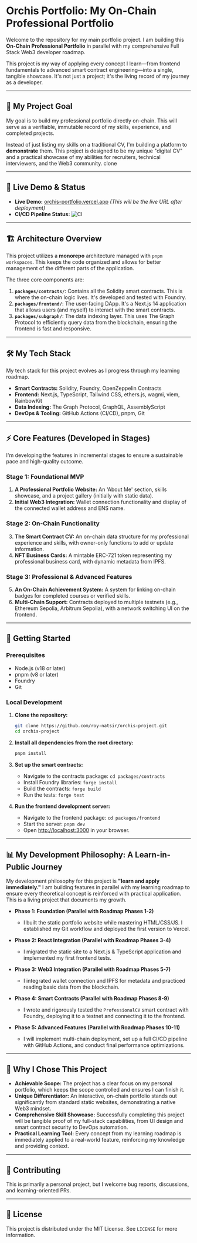 # Orchis Portfolio: My On-Chain Professional Portfolio

Welcome to the repository for my main portfolio project. I am building this **On-Chain Professional Portfolio** in parallel with my comprehensive Full Stack Web3 developer roadmap.

This project is my way of applying every concept I learn—from frontend fundamentals to advanced smart contract engineering—into a single, tangible showcase. It's not just a project; it's the living record of my journey as a developer.

---

## 🎯 My Project Goal

My goal is to build my professional portfolio directly on-chain. This will serve as a verifiable, immutable record of my skills, experience, and completed projects.

Instead of just listing my skills on a traditional CV, I'm building a platform to **demonstrate** them. This project is designed to be my unique "digital CV" and a practical showcase of my abilities for recruiters, technical interviewers, and the Web3 community.
clone

---

## 🚀 Live Demo & Status

- **Live Demo:** [orchis-portfolio.vercel.app](https://orchis-project.vercel.app/) _(This will be the live URL after deployment)_
- **CI/CD Pipeline Status:** ![CI](<[[https://github.com/royweb3dev/orchis-portfolio](https://github.com/roy-natsir/orchis-project)](https://github.com/roy-natsir/orchis-project)/actions/workflows/ci.yml/badge.svg>)

---

## 🏗️ Architecture Overview

This project utilizes a **monorepo** architecture managed with `pnpm workspaces`. This keeps the code organized and allows for better management of the different parts of the application.

The three core components are:

1.  **`packages/contracts/`**: Contains all the Solidity smart contracts. This is where the on-chain logic lives. It's developed and tested with Foundry.
2.  **`packages/frontend/`**: The user-facing DApp. It's a Next.js 14 application that allows users (and myself) to interact with the smart contracts.
3.  **`packages/subgraph/`**: The data indexing layer. This uses The Graph Protocol to efficiently query data from the blockchain, ensuring the frontend is fast and responsive.

---

## 🛠️ My Tech Stack

My tech stack for this project evolves as I progress through my learning roadmap.

- **Smart Contracts:** Solidity, Foundry, OpenZeppelin Contracts
- **Frontend:** Next.js, TypeScript, Tailwind CSS, ethers.js, wagmi, viem, RainbowKit
- **Data Indexing:** The Graph Protocol, GraphQL, AssemblyScript
- **DevOps & Tooling:** GitHub Actions (CI/CD), pnpm, Git

---

## ⚡ Core Features (Developed in Stages)

I'm developing the features in incremental stages to ensure a sustainable pace and high-quality outcome.

### **Stage 1: Foundational MVP**

1.  **A Professional Portfolio Website:** An 'About Me' section, skills showcase, and a project gallery (initially with static data).
2.  **Initial Web3 Integration:** Wallet connection functionality and display of the connected wallet address and ENS name.

### **Stage 2: On-Chain Functionality**

3.  **The Smart Contract CV:** An on-chain data structure for my professional experience and skills, with owner-only functions to add or update information.
4.  **NFT Business Cards:** A mintable ERC-721 token representing my professional business card, with dynamic metadata from IPFS.

### **Stage 3: Professional & Advanced Features**

5.  **An On-Chain Achievement System:** A system for linking on-chain badges for completed courses or verified skills.
6.  **Multi-Chain Support:** Contracts deployed to multiple testnets (e.g., Ethereum Sepolia, Arbitrum Sepolia), with a network switching UI on the frontend.

---

## 🚀 Getting Started

### Prerequisites

- Node.js (v18 or later)
- pnpm (v8 or later)
- Foundry
- Git

### Local Development

1.  **Clone the repository:**

    ```bash
    git clone https://github.com/roy-natsir/orchis-project.git
    cd orchis-project
    ```

2.  **Install all dependencies from the root directory:**

    ```bash
    pnpm install
    ```

3.  **Set up the smart contracts:**
    - Navigate to the contracts package: `cd packages/contracts`
    - Install Foundry libraries: `forge install`
    - Build the contracts: `forge build`
    - Run the tests: `forge test`

4.  **Run the frontend development server:**
    - Navigate to the frontend package: `cd packages/frontend`
    - Start the server: `pnpm dev`
    - Open [http://localhost:3000](http://localhost:3000) in your browser.

---

## 📊 My Development Philosophy: A Learn-in-Public Journey

My development philosophy for this project is **"learn and apply immediately."** I am building features in parallel with my learning roadmap to ensure every theoretical concept is reinforced with practical application. This is a living project that documents my growth.

- **Phase 1: Foundation (Parallel with Roadmap Phases 1-2)**
  - I built the static portfolio website while mastering HTML/CSS/JS. I established my Git workflow and deployed the first version to Vercel.

- **Phase 2: React Integration (Parallel with Roadmap Phases 3-4)**
  - I migrated the static site to a Next.js & TypeScript application and implemented my first frontend tests.

- **Phase 3: Web3 Integration (Parallel with Roadmap Phases 5-7)**
  - I integrated wallet connection and IPFS for metadata and practiced reading basic data from the blockchain.

- **Phase 4: Smart Contracts (Parallel with Roadmap Phases 8-9)**
  - I wrote and rigorously tested the `ProfessionalCV` smart contract with Foundry, deploying it to a testnet and connecting it to the frontend.

- **Phase 5: Advanced Features (Parallel with Roadmap Phases 10-11)**
  - I will implement multi-chain deployment, set up a full CI/CD pipeline with GitHub Actions, and conduct final performance optimizations.

---

## 🎯 Why I Chose This Project

- **Achievable Scope:** The project has a clear focus on my personal portfolio, which keeps the scope controlled and ensures I can finish it.
- **Unique Differentiator:** An interactive, on-chain portfolio stands out significantly from standard static websites, demonstrating a native Web3 mindset.
- **Comprehensive Skill Showcase:** Successfully completing this project will be tangible proof of my full-stack capabilities, from UI design and smart contract security to DevOps automation.
- **Practical Learning Tool:** Every concept from my learning roadmap is immediately applied to a real-world feature, reinforcing my knowledge and providing context.

---

## 🤝 Contributing

This is primarily a personal project, but I welcome bug reports, discussions, and learning-oriented PRs.

---

## 📄 License

This project is distributed under the MIT License. See `LICENSE` for more information.

